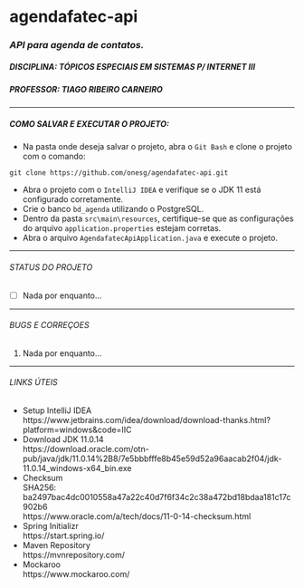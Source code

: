 <!-- PROJECT NAME -->
<h1>agendafatec-api</h1>


<!-- DESCRIPTION -->
<h3>
    <i>API para agenda de contatos.</i>
</h3>


<!-- DISCIPLINE -->
<h5>DISCIPLINA: TÓPICOS ESPECIAIS EM SISTEMAS P/ INTERNET III</h5>


<!-- TEACHER -->
<h5>PROFESSOR: TIAGO RIBEIRO CARNEIRO</h5>


<!-- HORIZONTAL LINE -->
<hr />


<!-- HOW TO SETUP THE PROJECT -->
<h5>COMO SALVAR E EXECUTAR O PROJETO:</h5>

 - Na pasta onde deseja salvar o projeto, abra o `Git Bash` e clone o projeto com o comando:
```
git clone https://github.com/onesg/agendafatec-api.git
```
 - Abra o projeto com o `IntelliJ IDEA` e verifique se o JDK 11 está configurado corretamente.
 - Crie o banco `bd_agenda` utilizando o PostgreSQL.
 - Dentro da pasta `src\main\resources`, certifique-se que as configurações do arquivo `application.properties` estejam corretas.
 - Abra o arquivo `AgendafatecApiApplication.java` e execute o projeto. 


<!-- HORIZONTAL LINE -->
<hr />


<!-- PROJECT STATUS -->
<h6>STATUS DO PROJETO</h6>

 - [ ] Nada por enquanto...


<!-- HORIZONTAL LINE -->
<hr />


<!-- BUG's AND FIXES -->
<h6>BUGS E CORREÇOES</h6>
<ol>
    <li>Nada por enquanto...</li>
</ol>


<!-- HORIZONTAL LINE -->
<hr />


<!-- UTIL LINKS -->
<h6>LINKS ÚTEIS</h6>
<ul>
    <li>Setup IntelliJ IDEA</li>
    https://www.jetbrains.com/idea/download/download-thanks.html?platform=windows&code=IIC
    <li>Download JDK 11.0.14</li>
    https://download.oracle.com/otn-pub/java/jdk/11.0.14%2B8/7e5bbbfffe8b45e59d52a96aacab2f04/jdk-11.0.14_windows-x64_bin.exe
    <li>Checksum</li>
    SHA256: ba2497bac4dc0010558a47a22c40d7f6f34c2c38a472bd18bdaa181c17c902b6<br />
    https://www.oracle.com/a/tech/docs/11-0-14-checksum.html
    <li>Spring Initializr</li>
    https://start.spring.io/
    <li>Maven Repository</li>
    https://mvnrepository.com/
    <li>Mockaroo</li>
    https://www.mockaroo.com/
</ul>


<!--
                        README.md created by Gabriel Possar
-->
